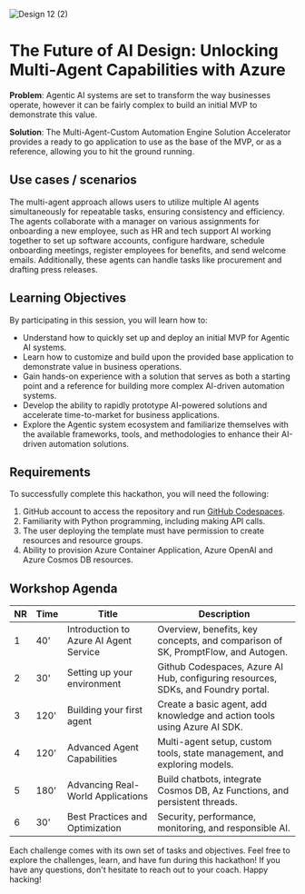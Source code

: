 
![Design 12 (2)](https://github.com/user-attachments/assets/2ae14e50-c370-48cf-bac0-5aee2700fcfe)

# The Future of AI Design: Unlocking Multi-Agent Capabilities with Azure

**Problem**: Agentic AI systems are set to transform the way businesses operate, however it can be fairly complex to build an initial MVP to demonstrate this value.

**Solution**: The Multi-Agent-Custom Automation Engine Solution Accelerator provides a ready to go application to use as the base of the MVP, or as a reference, allowing you to hit the ground running.

## Use cases / scenarios
The multi-agent approach allows users to utilize multiple AI agents simultaneously for repeatable tasks, ensuring consistency and efficiency. The agents collaborate with a manager on various assignments for onboarding a new employee, such as HR and tech support AI working together to set up software accounts, configure hardware, schedule onboarding meetings, register employees for benefits, and send welcome emails. Additionally, these agents can handle tasks like procurement and drafting press releases.


## Learning Objectives

By participating in this session, you will learn how to:

- Understand how to quickly set up and deploy an initial MVP for Agentic AI systems.
- Learn how to customize and build upon the provided base application to demonstrate value in business operations.
- Gain hands-on experience with a solution that serves as both a starting point and a reference for building more complex AI-driven automation systems.
- Develop the ability to rapidly prototype AI-powered solutions and accelerate time-to-market for business applications.
- Explore the Agentic system ecosystem and familiarize themselves with the available frameworks, tools, and methodologies to enhance their AI-driven automation solutions.


## Requirements
To successfully complete this hackathon, you will need the following:

1. GitHub account to access the repository and run [GitHub Codespaces](https://github.com/features/codespaces).
2. Familiarity with Python programming, including making API calls.
3. The user deploying the template must have permission to create resources and resource groups.
4. Ability to provision Azure Container Application, Azure OpenAI and Azure Cosmos DB resources.



## Workshop Agenda

| NR  | Time  | Title                                        | Description |
| --- | ----- | -------------------------------------------- | ----------- |
| 1   | 40'   | Introduction to Azure AI Agent Service       | Overview, benefits, key concepts, and comparison of SK, PromptFlow, and Autogen. |
| 2   | 30'   | Setting up your environment                  | Github Codespaces, Azure AI Hub, configuring resources, SDKs, and Foundry portal. |
| 3   | 120'  | Building your first agent                    | Create a basic agent, add knowledge and action tools using Azure AI SDK. |
| 4   | 120'  | Advanced Agent Capabilities                  | Multi-agent setup, custom tools, state management, and exploring models. |
| 5   | 180'  | Advancing Real-World Applications            | Build chatbots, integrate Cosmos DB, Az Functions, and persistent threads. |
| 6   | 30'   | Best Practices and Optimization              | Security, performance, monitoring, and responsible AI. |

Each challenge comes with its own set of tasks and objectives. Feel free to explore the challenges, learn, and have fun during this hackathon! If you have any questions, don't hesitate to reach out to your coach.
Happy hacking! 

